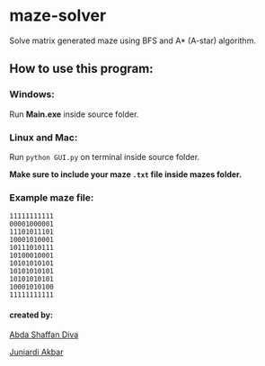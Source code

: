 # maze-solver
Solve matrix generated maze using BFS and A* (A-star) algorithm.






## How to use this program:


### Windows:

Run **Main.exe** inside source folder.


### Linux and Mac:

Run `python GUI.py` on terminal inside source folder.

**Make sure to include your maze `.txt` file inside mazes folder.**



### Example maze file:

```
11111111111
00001000001
11101011101
10001010001
10111010111
10100010001
10101010101
10101010101
10101010101
10001010100
11111111111
```




#### created by:

[Abda Shaffan Diva](https://github.com/abdashaffan)

[Juniardi Akbar](https://github.com/juniardiakbar)











